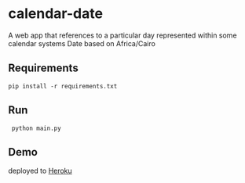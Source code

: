 # calendar-date
A web app that references to a particular day represented within some calendar systems
Date based on Africa/Cairo

## Requirements
 `pip install -r requirements.txt`
 
## Run
 ` python main.py`
 
## Demo
 deployed to [Heroku](https://calendar-date.herokuapp.com/?lang=ara,en)
 
